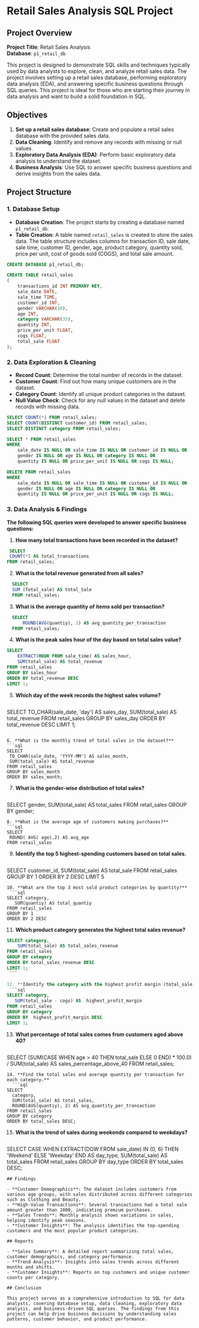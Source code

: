 
# Retail Sales Analysis SQL Project

## Project Overview

**Project Title**: Retail Sales Analysis   
**Database**: `p1_retail_db`

This project is designed to demonstrate SQL skills and techniques typically used by data analysts to explore, clean, and analyze retail sales data. The project involves setting up a retail sales database, performing exploratory data analysis (EDA), and answering specific business questions through SQL queries. This project is ideal for those who are starting their journey in data analysis and want to build a solid foundation in SQL.

## Objectives

1. **Set up a retail sales database**: Create and populate a retail sales database with the provided sales data.
2. **Data Cleaning**: Identify and remove any records with missing or null values.
3. **Exploratory Data Analysis (EDA)**: Perform basic exploratory data analysis to understand the dataset.
4. **Business Analysis**: Use SQL to answer specific business questions and derive insights from the sales data.

## Project Structure

### 1. Database Setup

- **Database Creation**: The project starts by creating a database named `p1_retail_db`.
- **Table Creation**: A table named `retail_sales` is created to store the sales data. The table structure includes columns for transaction ID, sale date, sale time, customer ID, gender, age, product category, quantity sold, price per unit, cost of goods sold (COGS), and total sale amount.

```sql
CREATE DATABASE p1_retail_db;

CREATE TABLE retail_sales
(
    transactions_id INT PRIMARY KEY,
    sale_date DATE,    
    sale_time TIME,
    customer_id INT,    
    gender VARCHAR(10),
    age INT,
    category VARCHAR(35),
    quantity INT,
    price_per_unit FLOAT,    
    cogs FLOAT,
    total_sale FLOAT
);
```

### 2. Data Exploration & Cleaning

- **Record Count**: Determine the total number of records in the dataset.
- **Customer Count**: Find out how many unique customers are in the dataset.
- **Category Count**: Identify all unique product categories in the dataset.
- **Null Value Check**: Check for any null values in the dataset and delete records with missing data.

```sql
SELECT COUNT(*) FROM retail_sales;
SELECT COUNT(DISTINCT customer_id) FROM retail_sales;
SELECT DISTINCT category FROM retail_sales;

SELECT * FROM retail_sales
WHERE 
    sale_date IS NULL OR sale_time IS NULL OR customer_id IS NULL OR 
    gender IS NULL OR age IS NULL OR category IS NULL OR 
    quantity IS NULL OR price_per_unit IS NULL OR cogs IS NULL;

DELETE FROM retail_sales
WHERE 
    sale_date IS NULL OR sale_time IS NULL OR customer_id IS NULL OR 
    gender IS NULL OR age IS NULL OR category IS NULL OR 
    quantity IS NULL OR price_per_unit IS NULL OR cogs IS NULL;
```

### 3. Data Analysis & Findings

**The following SQL queries were developed to answer specific business questions:**

1. **How many total transactions have been recorded in the dataset?**

```sql
 SELECT  
 COUNT(*) AS total_transactions 
FROM retail_sales;

```
2. **What is the total revenue generated from all sales?**

```sql
  SELECT
  SUM (Total_sale) AS total_Sale   
  FROM retail_sales;
```
3. **What is the average quantity of items sold per transaction?**

```sql
  SELECT 
	  ROUND(AVG(quantiy), 2) AS avg_quantity_per_transaction  
  FROM retail_sales;
```
4. **What is the peak sales hour of the day based on total sales value?**
```sql 
SELECT 
    EXTRACT(HOUR FROM sale_time) AS sales_hour, 
    SUM(total_sale) AS total_revenue
FROM retail_sales
GROUP BY sales_hour
ORDER BY total_revenue DESC
LIMIT 1;
   ```
5. **Which day of the week records the highest sales volume?**
   ```sql
SELECT 
    TO_CHAR(sale_date, 'day') AS sales_day, 
    SUM(total_sale) AS total_revenue
FROM retail_sales
GROUP BY sales_day
ORDER BY total_revenue DESC
LIMIT 1;
   ```

6. **What is the monthly trend of total sales in the dataset?**
   ```sql
SELECT 
    TO_CHAR(sale_date, 'YYYY-MM') AS sales_month, 
    SUM(total_sale) AS total_revenue
FROM retail_sales
GROUP BY sales_month
ORDER BY sales_month;
   ```
7. **What is the gender-wise distribution of total sales?**
   ```sql
SELECT gender,
      SUM(total_sale) AS total_sales
FROM retail_sales
GROUP BY gender;
   ```
8. **What is the average age of customers making purchases?**
   ```sql
SELECT 
    ROUND( AVG( age),2) AS avg_age
FROM retail_sales
   ```  
9. **Identify the top 5 highest-spending customers based on total sales.**
   ```sql
SELECT customer_id,
      SUM(total_sale) AS total_sale
FROM retail_sales
GROUP BY 1
ORDER BY 2 DESC
LIMIT 5
   ```
10. **What are the top 3 most sold product categories by quantity?**
    ```sql
SELECT category,
      SUM(quantiy) AS total_quantiy
FROM retail_sales
GROUP BY 1
ORDER BY 2 DESC
   ```

11. **Which product category generates the highest total sales revenue?**
   ```sql
SELECT category,
       SUM(total_sale) AS total_sales_revenue
FROM retail_sales
GROUP BY category
ORDER BY total_sales_revenue DESC
LIMIT 1;
    ```

12. **Identify the category with the highest profit margin (total_sale - cogs).**
    ```sql
SELECT category,
      SUM(total_sale - cogs) AS  highest_profit_margin
FROM retail_sales
GROUP BY category
ORDER BY  highest_profit_margin DESC
LIMIT 1;
  ```
13. **What percentage of total sales comes from customers aged above 40?**
    ```sql
SELECT 
    (SUM(CASE WHEN age > 40 THEN total_sale ELSE 0 END) * 100.0) / SUM(total_sale) AS sales_percentage_above_40
FROM retail_sales;
  ```
14. **Find the total sales and average quantity per transaction for each category.**
    ```sql
SELECT 
    category, 
    SUM(total_sale) AS total_sales, 
    ROUND(AVG(quantiy), 2) AS avg_quantity_per_transaction
FROM retail_sales
GROUP BY category
ORDER BY total_sales DESC;
   ```
15. **What is the trend of sales during weekends compared to weekdays?**
    ```sql
SELECT 
    CASE 
        WHEN EXTRACT(DOW FROM sale_date) IN (0, 6) THEN 'Weekend'
        ELSE 'Weekday'
    END AS day_type,
    SUM(total_sale) AS total_sales
FROM retail_sales
GROUP BY day_type
ORDER BY total_sales DESC;
  ```
## Findings

- **Customer Demographics**: The dataset includes customers from various age groups, with sales distributed across different categories such as Clothing and Beauty.
- **High-Value Transactions**: Several transactions had a total sale amount greater than 1000, indicating premium purchases.
- **Sales Trends**: Monthly analysis shows variations in sales, helping identify peak seasons.
- **Customer Insights**: The analysis identifies the top-spending customers and the most popular product categories.

## Reports

- **Sales Summary**: A detailed report summarizing total sales, customer demographics, and category performance.
- **Trend Analysis**: Insights into sales trends across different months and shifts.
- **Customer Insights**: Reports on top customers and unique customer counts per category.

## Conclusion

This project serves as a comprehensive introduction to SQL for data analysts, covering database setup, data cleaning, exploratory data analysis, and business-driven SQL queries. The findings from this project can help drive business decisions by understanding sales patterns, customer behavior, and product performance.


